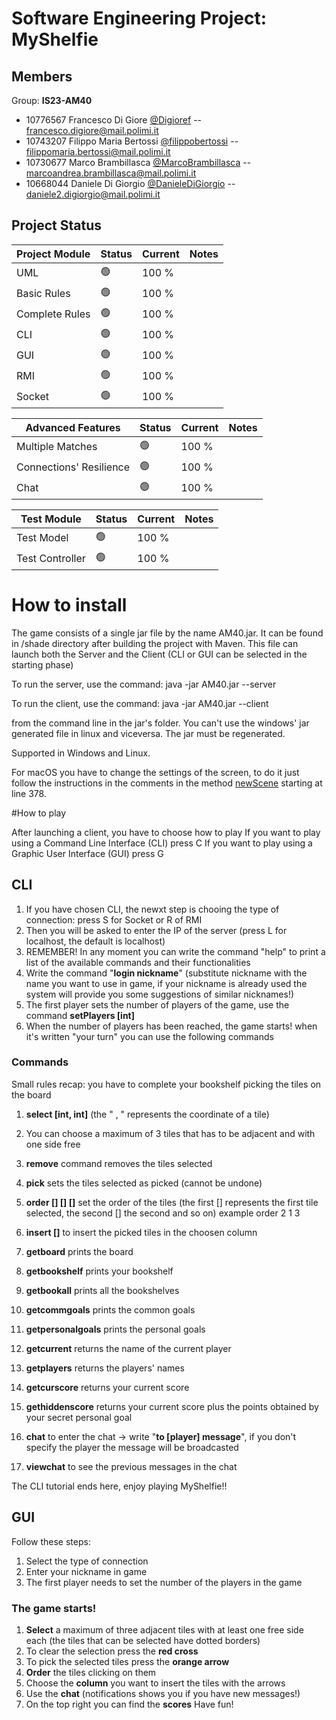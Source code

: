 # Software Engineering Project: MyShelfie



## Members
Group: **IS23-AM40**
- 10776567 Francesco Di Giore [@Digioref](https://github.com/Digioref) -- 
  francesco.digiore@mail.polimi.it
- 10743207 Filippo Maria Bertossi [@filippobertossi](https://github.com/filippobertossi) -- 
  filippomaria.bertossi@mail.polimi.it
- 10730677 Marco Brambillasca [@MarcoBrambillasca](https://github.com/MarcoBrambillasca) -- 
  marcoandrea.brambillasca@mail.polimi.it
- 10668044 Daniele Di Giorgio [@DanieleDiGiorgio](https://github.com/DanieleDiGiorgio) -- 
  daniele2.digiorgio@mail.polimi.it

## Project Status

| Project Module | Status | Current | Notes |
| -------------- | ------ | ------- | ------- |
| UML | 🟢 | 100 % |
| Basic Rules | 🟢 | 100 % |
| Complete Rules | 🟢 | 100 % |
| CLI | 🟢 | 100 % |
| GUI | 🟢 | 100 % |
| RMI | 🟢 | 100 % |
| Socket | 🟢 | 100 % |

| Advanced Features | Status | Current | Notes |
| -------------- | ------ | ------- | ------- |
| Multiple Matches | 🟢 | 100 % |
| Connections' Resilience | 🟢 | 100 % |
| Chat | 🟢 | 100 % |

| Test Module | Status | Current | Notes |
| -------------- | ------ | ------- | ------- |
| Test Model | 🟢 | 100 % |
| Test Controller | 🟢 | 100 % |

# How to install

The game consists of a single jar file by the name AM40.jar. It can be found in /shade directory after building the project with Maven.
This file can launch both the Server and the Client (CLI or GUI can be selected in the starting phase)

To run the server, use the command:
java -jar AM40.jar --server

To run the client, use the command:
java -jar AM40.jar --client

from the command line in the jar's folder. 
You can't use the windows' jar generated file in linux and viceversa. The jar must be regenerated.

Supported in Windows and Linux.

For macOS you have to change the settings of the screen, to do it just follow the instructions in the comments in the method [newScene](https://github.com/Digioref/IS23-AM40/blob/main/src/main/java/it/polimi/ingsw/am40/GUI/Viewer.java) starting at line 378.


#How to play

After launching a client, you have to choose how to play
If you want to play using a Command Line Interface (CLI) press C
If you want to play using a Graphic User Interface (GUI) press G

## CLI
1. If you have chosen CLI, the newxt step is chooing the type of connection: press S for Socket or R of RMI
2. Then you will be asked to enter the IP of the server (press L for localhost, the default is localhost)
3. REMEMBER! In any moment you can write the command "help" to print a list of the available commands and their functionalities
4. Write the command "**login nickname**" (substitute nickname with the name you want to use in game, if your nickname is already used the system will provide you some suggestions of similar nicknames!)
5. The first player sets the number of players of the game, use the command **setPlayers [int]**
6. When the number of players has been reached, the game starts! when it's written "your turn" you can use the following commands

### Commands
Small rules recap: you have to complete your bookshelf picking the tiles on the board
1. **select [int, int]** (the " , " represents the coordinate of a tile)
2. You can choose a maximum of 3 tiles that has to be adjacent and with one side free
3. **remove** command removes the tiles selected
4. **pick** sets the tiles selected as picked (cannot be undone)
5. **order [] [] []** set the order of the tiles (the first [] represents the first tile selected, the second [] the second and so on) example order 2 1 3
6. **insert []** to insert the picked tiles in the choosen column 

6. **getboard** prints the board
7. **getbookshelf** prints your bookshelf
8. **getbookall** prints all the bookshelves

9. **getcommgoals** prints the common goals
10. **getpersonalgoals** prints the personal goals

11. **getcurrent** returns the name of the current player
12. **getplayers** returns the players' names

13. **getcurscore** returns your current score
14. **gethiddenscore** returns your current score plus the points obtained by your secret personal goal

15. **chat** to enter the chat -> write "**to [player] message**", if you don't specify the player the message will be broadcasted
16. **viewchat** to see the previous messages in the chat

The CLI tutorial ends here, enjoy playing MyShelfie!!

## GUI
Follow these steps:

1. Select the type of connection
2. Enter your nickname in game
3. The first player needs to set the number of the players in the game

   
### The game starts!

1. **Select** a maximum of three adjacent tiles with at least one free side each (the tiles that can be selected have dotted borders)
2. To clear the selection press the **red cross**
3. To pick the selected tiles press the **orange arrow**
4. **Order** the tiles clicking on them
5. Choose the **column** you want to insert the tiles with the arrows
6. Use the **chat** (notifications shows you if you have new messages!)
7. On the top right you can find the **scores**
Have fun!

